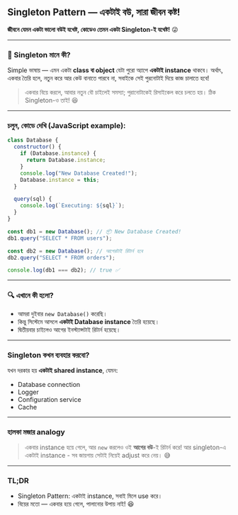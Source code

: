 ## Singleton Pattern — একটাই বউ, সারা জীবন কষ্ট!

**জীবনে যেমন একটা ভালো বউই যথেষ্ট, কোডেও তেমন একটা Singleton-ই যথেষ্ট!** 😜

---

### 🧐 Singleton মানে কী?

Simple ভাষায় — এমন একটা **class বা object** যেটা পুরো অ্যাপে **একটাই instance** থাকবে।
অর্থাৎ, একবার তৈরি হলে, নতুন করে আর কেউ বানাতে পারবে না, সবাইকে সেই পুরনোটাই দিয়ে কাজ চালাতে হবে!

> একবার বিয়ে করলে, আবার নতুন বৌ চাইলেই সমস্যা; পুরানোটাকেই রিসাইকেল করে চলতে হয়। ঠিক Singleton-ও তাই! 😆

---

### চলুন, কোডে দেখি (JavaScript example):

```js
class Database {
  constructor() {
    if (Database.instance) {
      return Database.instance;
    }
    console.log("New Database Created!");
    Database.instance = this;
  }

  query(sql) {
    console.log(`Executing: ${sql}`);
  }
}

const db1 = new Database(); // 📦 New Database Created!
db1.query("SELECT * FROM users");

const db2 = new Database(); // আগেরটাই রিটার্ন হবে
db2.query("SELECT * FROM orders");

console.log(db1 === db2); // true ✅
```

---

### 🔍 এখানে কী হলো?

* আমরা দুইবার `new Database()` করেছি।
* কিন্তু সিস্টেমে আসলে **একটাই Database instance** তৈরি হয়েছে।
* দ্বিতীয়বার চাইলেও আগের ইনস্ট্যান্সটাই রিটার্ন হয়েছে।

---

### Singleton কখন ব্যবহার করবো?

যখন দরকার হয় **একটাই shared instance**, যেমন:

* Database connection
* Logger
* Configuration service
* Cache

---

### হালকা মজার analogy

> একবার instance হয়ে গেলে, আর `new` করলেও ওই **আগের বউ**-ই রিটার্ন করে!
> আর singleton-এ একটাই instance - সব জায়গায় সেটাই নিয়েই adjust করে নেয়। 😅

---

### TL;DR

* Singleton Pattern: একটাই instance, সবাই মিলে use করে।
* বিয়ের মতো — একবার হয়ে গেলে, পালানোর উপায় নাই! 😆